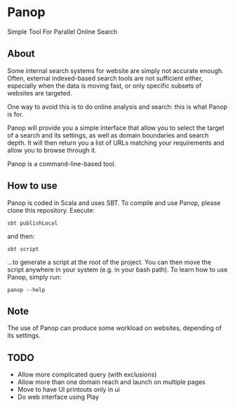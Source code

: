 # Panop
Simple Tool For Parallel Online Search

## About
Some internal search systems for website are simply not accurate enough.
Often, external indexed-based search tools are not sufficient either,
especially when the data is moving fast, or only specific subsets of websites
are targeted.

One way to avoid this is to do online analysis and search: this is what 
Panop is for.

Panop will provide you a simple interface that allow you to select the target
of a search and its settings, as well as domain boundaries and search
depth. It will then return you a list of URLs matching your requirements
and allow you to browse through it.

Panop is a command-line-based tool.

## How to use
Panop is coded in Scala and uses SBT. To compile and use Panop, please clone 
this repository. Execute:
```
sbt publishLocal
```
and then:
```
sbt script
```
...to generate a script at the root of the project. You can then move the 
script anywhere in your system (e.g. in your bash path). To learn how to use 
Panop, simply run:
```
panop --help
```

## Note
The use of Panop can produce some workload on websites, depending of 
its settings.

## TODO

- Allow more complicated query (with exclusions)
- Allow more than one domain reach and launch on multiple pages
- Move to have UI printouts only in ui
- Do web interface using Play